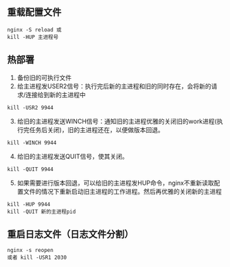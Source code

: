 ## 重载配置文件
```
nginx -S reload 或
kill -HUP 主进程号
```

## 热部署
1. 备份旧的可执行文件
2. 给主进程发USER2信号：执行完后新的主进程和旧的同时存在，会将新的请求/连接给到新的主进程中
```
kill -USR2 9944
```
3. 给旧的主进程发送WINCH信号：通知旧的主进程优雅的关闭旧的work进程(执行完任务后关闭)，旧的主进程还在，以便做版本回退。
```
kill -WINCH 9944
``` 
4. 给旧的主进程发送QUIT信号，使其关闭。
```
kill -QUIT 9944
```

5. 如果需要进行版本回退，可以给旧的主进程发HUP命令，nginx不重新读取配置文件的情况下重新启动旧主进程的工作进程。然后再优雅的关闭新的主进程
```
kill -HUP 9944
kill -QUIT 新的主进程pid
```

## 重启日志文件（日志文件分割）
```
nginx -s reopen 
或者 kill -USR1 2030
```

